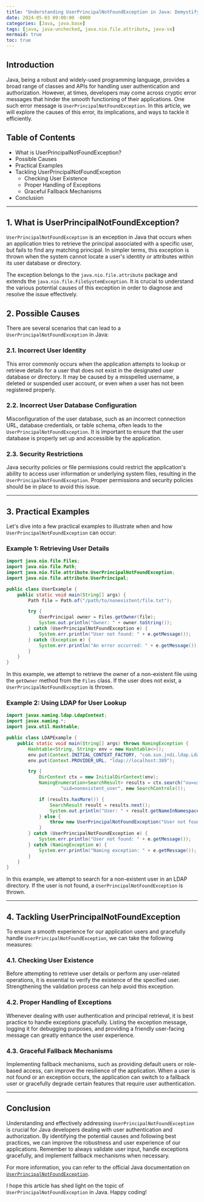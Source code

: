 ```yaml
---
title: "Understanding UserPrincipalNotFoundException in Java: Demystifying User Authentication Errors"
date: 2024-05-03 09:00:00 -0000
categories: [Java, java.base]
tags: [java, java-unchecked, java.nio.file.attribute, java-se]
mermaid: true
toc: true
---
```


## Introduction

Java, being a robust and widely-used programming language, provides a broad range of classes and APIs for handling user authentication and authorization. However, at times, developers may come across cryptic error messages that hinder the smooth functioning of their applications. One such error message is `UserPrincipalNotFoundException`. In this article, we will explore the causes of this error, its implications, and ways to tackle it efficiently.

## Table of Contents
- What is UserPrincipalNotFoundException?
- Possible Causes
- Practical Examples
- Tackling UserPrincipalNotFoundException
    - Checking User Existence
    - Proper Handling of Exceptions
    - Graceful Fallback Mechanisms
- Conclusion

---

## 1. What is UserPrincipalNotFoundException?

`UserPrincipalNotFoundException` is an exception in Java that occurs when an application tries to retrieve the principal associated with a specific user, but fails to find any matching principal. In simpler terms, this exception is thrown when the system cannot locate a user's identity or attributes within its user database or directory.

The exception belongs to the `java.nio.file.attribute` package and extends the `java.nio.file.FileSystemException`. It is crucial to understand the various potential causes of this exception in order to diagnose and resolve the issue effectively.

## 2. Possible Causes

There are several scenarios that can lead to a `UserPrincipalNotFoundException` in Java:

### 2.1. Incorrect User Identity

This error commonly occurs when the application attempts to lookup or retrieve details for a user that does not exist in the designated user database or directory. It may be caused by a misspelled username, a deleted or suspended user account, or even when a user has not been registered properly.

### 2.2. Incorrect User Database Configuration

Misconfiguration of the user database, such as an incorrect connection URL, database credentials, or table schema, often leads to the `UserPrincipalNotFoundException`. It is important to ensure that the user database is properly set up and accessible by the application.

### 2.3. Security Restrictions

Java security policies or file permissions could restrict the application's ability to access user information or underlying system files, resulting in the `UserPrincipalNotFoundException`. Proper permissions and security policies should be in place to avoid this issue.

---

## 3. Practical Examples

Let's dive into a few practical examples to illustrate when and how `UserPrincipalNotFoundException` can occur:

### Example 1: Retrieving User Details

```java
import java.nio.file.Files;
import java.nio.file.Path;
import java.nio.file.attribute.UserPrincipalNotFoundException;
import java.nio.file.attribute.UserPrincipal;

public class UserExample {
    public static void main(String[] args) {
        Path file = Path.of("/path/to/nonexistent/file.txt");

        try {
            UserPrincipal owner = Files.getOwner(file);
            System.out.println("Owner: " + owner.toString());
        } catch (UserPrincipalNotFoundException e) {
            System.err.println("User not found: " + e.getMessage());
        } catch (Exception e) {
            System.err.println("An error occurred: " + e.getMessage());
        }
    }
}
```

In this example, we attempt to retrieve the owner of a non-existent file using the `getOwner` method from the `Files` class. If the user does not exist, a `UserPrincipalNotFoundException` is thrown.

### Example 2: Using LDAP for User Lookup

```java
import javax.naming.ldap.LdapContext;
import javax.naming.*;
import java.util.Hashtable;

public class LDAPExample {
    public static void main(String[] args) throws NamingException {
        Hashtable<String, String> env = new Hashtable<>();
        env.put(Context.INITIAL_CONTEXT_FACTORY, "com.sun.jndi.ldap.LdapCtxFactory");
        env.put(Context.PROVIDER_URL, "ldap://localhost:389");

        try {
            DirContext ctx = new InitialDirContext(env);
            NamingEnumeration<SearchResult> results = ctx.search("ou=users,dc=example,dc=com",
                    "uid=nonexistent_user", new SearchControls());

            if (results.hasMore()) {
                SearchResult result = results.next();
                System.out.println("User: " + result.getNameInNamespace());
            } else {
                throw new UserPrincipalNotFoundException("User not found");
            }
        } catch (UserPrincipalNotFoundException e) {
            System.err.println("User not found: " + e.getMessage());
        } catch (NamingException e) {
            System.err.println("Naming exception: " + e.getMessage());
        }
    }
}
```

In this example, we attempt to search for a non-existent user in an LDAP directory. If the user is not found, a `UserPrincipalNotFoundException` is thrown.

---

## 4. Tackling UserPrincipalNotFoundException

To ensure a smooth experience for our application users and gracefully handle `UserPrincipalNotFoundException`, we can take the following measures:

### 4.1. Checking User Existence

Before attempting to retrieve user details or perform any user-related operations, it is essential to verify the existence of the specified user. Strengthening the validation process can help avoid this exception.

### 4.2. Proper Handling of Exceptions

Whenever dealing with user authentication and principal retrieval, it is best practice to handle exceptions gracefully. Listing the exception message, logging it for debugging purposes, and providing a friendly user-facing message can greatly enhance the user experience.

### 4.3. Graceful Fallback Mechanisms

Implementing fallback mechanisms, such as providing default users or role-based access, can improve the resilience of the application. When a user is not found or an exception occurs, the application can switch to a fallback user or gracefully degrade certain features that require user authentication.

---

## Conclusion

Understanding and effectively addressing `UserPrincipalNotFoundException` is crucial for Java developers dealing with user authentication and authorization. By identifying the potential causes and following best practices, we can improve the robustness and user experience of our applications. Remember to always validate user input, handle exceptions gracefully, and implement fallback mechanisms when necessary.

For more information, you can refer to the official Java documentation on [`UserPrincipalNotFoundException`](https://docs.oracle.com/en/java/javase/11/docs/api/java.base/java/nio/file/attribute/UserPrincipalNotFoundException.html).

I hope this article has shed light on the topic of `UserPrincipalNotFoundException` in Java. Happy coding!
